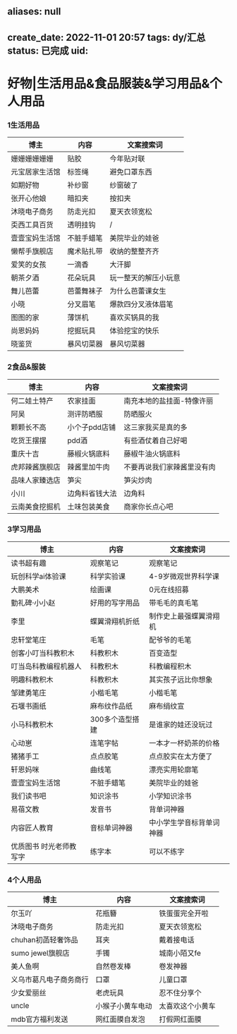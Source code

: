 
aliases: null
---
create_date: 2022-11-01 20:57
tags: dy/汇总
status: 已完成 
uid: 
---


# 好物|生活用品&食品服装&学习用品&个人用品

### 1生活用品

| 博主 | 内容 | 文案搜索词 |
| --- | --- | --- |
| 姗姗姗姗姗姗 | 贴胶 | 今年贴对联 |
| 元宝居家生活馆 | 标签绳 | 避免口罩东西 |
| 如期好物 | 补纱窗 | 纱窗破了 |
| 张开心他娘 | 暗扣夹 | 按扣夹 |
| 沐晓电子商务 | 防走光扣 | 夏天衣领宽松 |
| 奀西工具百货 | 透明挂钩 | / |
| 壹壹宝妈生活馆 | 不脏手蜡笔 | 美院毕业的娃爸 |
| 懒帮手旗舰店 | 魔术贴扎带 | 收纳的整整齐齐 |
| 爱笑的女孩 | 一滴香 | 大汗脚 |
| 朝茶夕酒 | 花朵玩具 | 玩一整天的解压小玩意 |
| 舞儿芭蕾 | 芭蕾舞袜子 | 为什么芭蕾课女生 |
| 小晓 | 分叉眉笔 | 爆款四分叉液体眉笔 |
| 图图的家 | 薄饼机 | 喜欢买锅具的我 |
| 尚恩妈妈 | 挖掘玩具 | 体验挖宝的快乐 |
| 晓鉴货 | 暴风切菜器 | 暴风切菜器 |

### 2食品&服装

| 博主 | 内容 | 文案搜索词 |
| --- | --- | --- |
| 何二娃土特产 | 农家挂面 | 南充本地的盐挂面-特像许丽 |
| 阿吴 | 测评防晒服 | 防晒服火 |
| 颗颗长不高 | 小个子pdd店铺 | 这三家我买是真的多 |
| 吃货王摆摆 | pdd酒 | 有些酒仗着自己好喝 |
| 重庆十吉 | 藤椒火锅底料 | 藤椒牛油火锅底料 |
| 虎邦辣酱旗舰店 | 辣酱里加牛肉 | 不要再说我们家辣酱里没有肉 |
| 品味人家臻选店 | 笋尖 | 笋尖炒肉 |
| 小川 | 边角料省钱大法 | 边角料 |
| 云南美食挖掘机 | 土味包装美食 | 商家你长点心吧 |

### 3学习用品

| 博主 | 内容 | 文案搜索词 |
| --- | --- | --- |
| 读书超有趣 | 观察笔记 | 观察笔记 |
| 玩创科学ai体验课 | 科学实验课 | 4-9岁微观世界科学课 |
| 大鹏美术 | 绘画课 | 0元在线招募 |
| 勤礼碑·小小赵 | 好用的写字用品 | 带毛毛的真毛笔 |
| 李里 | 蝶翼滑翔机折纸 | 制作史上最强蝶翼滑翔机 |
| 忠轩堂笔庄 | 毛笔 | 配爷爷的毛笔 |
| 创客小叮当科教积木 | 科教积木 | 百变造型 |
| 叮当岛科教编程机器人 | 科教积木 | 科教编程积木 |
| 明趣科教积木 | 科教积木 | 其实孩子远比你想象 |
| 邹建勇笔庄 | 小楷毛笔 | 小楷毛笔 |
| 石堰书画纸 | 麻布纹作品纸 | 麻布绢纹宣 |
| 小马科教积木 | 300多个造型搭建 | 是谁家的娃还没玩过 |
| 心动崽 | 连笔字帖 | 一本才一杯奶茶的价格 |
| 猪猪手工 | 点点胶笔 | 点点胶实在太方便了 |
| 轩恩妈咪 | 曲线笔 | 漂亮实用轮廓笔 |
| 壹壹宝妈生活馆 | 不脏手蜡笔 | 美院毕业的娃爸 |
| 我们读书吧 | 知识涂书 | 小学知识涂书 |
| 易蓓文教 | 发音书 | 背单词神器 |
| 内容匠人教育 | 音标单词神器 | 中小学生学音标背单词神器 |
| 优质图书 时光老师教写字 | 练字本 | 可以不练字 |

### 4个人用品

| 博主 | 内容 | 文案搜索词 |
| --- | --- | --- |
| 尔玉吖 | 花瓶簪 | 铁蛋蛋完全开啦 |
| 沐晓电子商务 | 防走光扣 | 夏天衣领宽松 |
| chuhan初菡轻奢饰品 | 耳夹 | 戴着接电话 |
| sumo jewel旗舰店 | 手镯 | 城南小陌又fe |
| 美人鱼啊 | 自然卷发棒 | 卷发神器 |
| 义乌市葛凡电子商务商行 | 口罩 | 儿童口罩 |
| 少女爱丽丝 | 老虎玩具 | 忍不住分享个 |
| uncle | 小猴子小黄车电动 | 太喜欢这个小黄车 |
| mdb官方福利发送 | 网红面膜自发泡 | 打假网红面膜 |